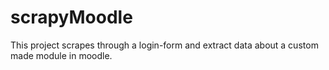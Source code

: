 # scrapyMoodle
This project scrapes through a login-form and extract data about a custom made module in moodle.

